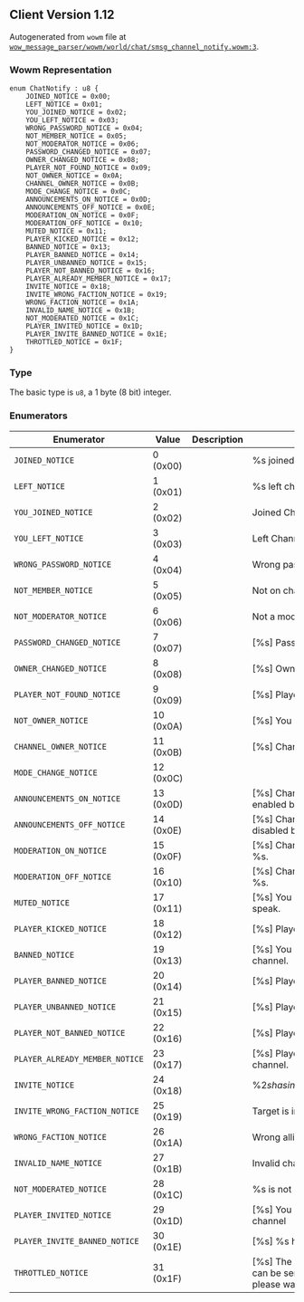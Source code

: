 ## Client Version 1.12

Autogenerated from `wowm` file at [`wow_message_parser/wowm/world/chat/smsg_channel_notify.wowm:3`](https://github.com/gtker/wow_messages/tree/main/wow_message_parser/wowm/world/chat/smsg_channel_notify.wowm#L3).

### Wowm Representation
```rust,ignore
enum ChatNotify : u8 {
    JOINED_NOTICE = 0x00;
    LEFT_NOTICE = 0x01;
    YOU_JOINED_NOTICE = 0x02;
    YOU_LEFT_NOTICE = 0x03;
    WRONG_PASSWORD_NOTICE = 0x04;
    NOT_MEMBER_NOTICE = 0x05;
    NOT_MODERATOR_NOTICE = 0x06;
    PASSWORD_CHANGED_NOTICE = 0x07;
    OWNER_CHANGED_NOTICE = 0x08;
    PLAYER_NOT_FOUND_NOTICE = 0x09;
    NOT_OWNER_NOTICE = 0x0A;
    CHANNEL_OWNER_NOTICE = 0x0B;
    MODE_CHANGE_NOTICE = 0x0C;
    ANNOUNCEMENTS_ON_NOTICE = 0x0D;
    ANNOUNCEMENTS_OFF_NOTICE = 0x0E;
    MODERATION_ON_NOTICE = 0x0F;
    MODERATION_OFF_NOTICE = 0x10;
    MUTED_NOTICE = 0x11;
    PLAYER_KICKED_NOTICE = 0x12;
    BANNED_NOTICE = 0x13;
    PLAYER_BANNED_NOTICE = 0x14;
    PLAYER_UNBANNED_NOTICE = 0x15;
    PLAYER_NOT_BANNED_NOTICE = 0x16;
    PLAYER_ALREADY_MEMBER_NOTICE = 0x17;
    INVITE_NOTICE = 0x18;
    INVITE_WRONG_FACTION_NOTICE = 0x19;
    WRONG_FACTION_NOTICE = 0x1A;
    INVALID_NAME_NOTICE = 0x1B;
    NOT_MODERATED_NOTICE = 0x1C;
    PLAYER_INVITED_NOTICE = 0x1D;
    PLAYER_INVITE_BANNED_NOTICE = 0x1E;
    THROTTLED_NOTICE = 0x1F;
}
```
### Type
The basic type is `u8`, a 1 byte (8 bit) integer.
### Enumerators
| Enumerator | Value  | Description | Comment |
| --------- | -------- | ----------- | ------- |
| `JOINED_NOTICE` | 0 (0x00) |  | %s joined channel. |
| `LEFT_NOTICE` | 1 (0x01) |  | %s left channel. |
| `YOU_JOINED_NOTICE` | 2 (0x02) |  | Joined Channel: [%s] -- You joined |
| `YOU_LEFT_NOTICE` | 3 (0x03) |  | Left Channel: [%s] -- You left |
| `WRONG_PASSWORD_NOTICE` | 4 (0x04) |  | Wrong password for %s. |
| `NOT_MEMBER_NOTICE` | 5 (0x05) |  | Not on channel %s. |
| `NOT_MODERATOR_NOTICE` | 6 (0x06) |  | Not a moderator of %s. |
| `PASSWORD_CHANGED_NOTICE` | 7 (0x07) |  | [%s] Password changed by %s. |
| `OWNER_CHANGED_NOTICE` | 8 (0x08) |  | [%s] Owner changed to %s. |
| `PLAYER_NOT_FOUND_NOTICE` | 9 (0x09) |  | [%s] Player %s was not found. |
| `NOT_OWNER_NOTICE` | 10 (0x0A) |  | [%s] You are not the channel owner. |
| `CHANNEL_OWNER_NOTICE` | 11 (0x0B) |  | [%s] Channel owner is %s. |
| `MODE_CHANGE_NOTICE` | 12 (0x0C) |  |  |
| `ANNOUNCEMENTS_ON_NOTICE` | 13 (0x0D) |  | [%s] Channel announcements enabled by %s. |
| `ANNOUNCEMENTS_OFF_NOTICE` | 14 (0x0E) |  | [%s] Channel announcements disabled by %s. |
| `MODERATION_ON_NOTICE` | 15 (0x0F) |  | [%s] Channel moderation enabled by %s. |
| `MODERATION_OFF_NOTICE` | 16 (0x10) |  | [%s] Channel moderation disabled by %s. |
| `MUTED_NOTICE` | 17 (0x11) |  | [%s] You do not have permission to speak. |
| `PLAYER_KICKED_NOTICE` | 18 (0x12) |  | [%s] Player %s kicked by %s. |
| `BANNED_NOTICE` | 19 (0x13) |  | [%s] You are banned from that channel. |
| `PLAYER_BANNED_NOTICE` | 20 (0x14) |  | [%s] Player %s banned by %s. |
| `PLAYER_UNBANNED_NOTICE` | 21 (0x15) |  | [%s] Player %s unbanned by %s. |
| `PLAYER_NOT_BANNED_NOTICE` | 22 (0x16) |  | [%s] Player %s is not banned. |
| `PLAYER_ALREADY_MEMBER_NOTICE` | 23 (0x17) |  | [%s] Player %s is already on the channel. |
| `INVITE_NOTICE` | 24 (0x18) |  | %2$s has invited you to join the channel '%1$s'. |
| `INVITE_WRONG_FACTION_NOTICE` | 25 (0x19) |  | Target is in the wrong alliance for %s. |
| `WRONG_FACTION_NOTICE` | 26 (0x1A) |  | Wrong alliance for %s. |
| `INVALID_NAME_NOTICE` | 27 (0x1B) |  | Invalid channel name |
| `NOT_MODERATED_NOTICE` | 28 (0x1C) |  | %s is not moderated |
| `PLAYER_INVITED_NOTICE` | 29 (0x1D) |  | [%s] You invited %s to join the channel |
| `PLAYER_INVITE_BANNED_NOTICE` | 30 (0x1E) |  | [%s] %s has been banned. |
| `THROTTLED_NOTICE` | 31 (0x1F) |  | [%s] The number of messages that can be sent to this channel is limited, please wait to send another message. |
